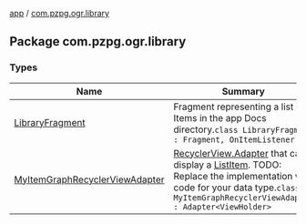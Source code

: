 [app](../index.md) / [com.pzpg.ogr.library](./index.md)

## Package com.pzpg.ogr.library

### Types

| Name | Summary |
|---|---|
| [LibraryFragment](-library-fragment/index.md) | Fragment representing a list of Items in the app Docs directory.`class LibraryFragment : Fragment, OnItemListener` |
| [MyItemGraphRecyclerViewAdapter](-my-item-graph-recycler-view-adapter/index.md) | [RecyclerView.Adapter](#) that can display a [ListItem](../com.pzpg.ogr.library.list-content/-list-content/-list-item/index.md). TODO: Replace the implementation with code for your data type.`class MyItemGraphRecyclerViewAdapter : Adapter<ViewHolder>` |
